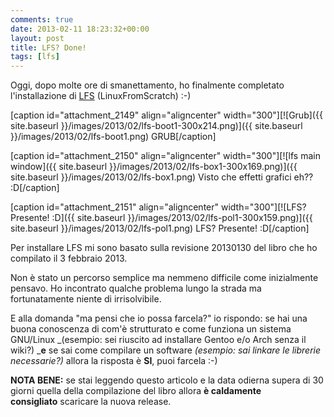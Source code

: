 ```yaml
---
comments: true
date: 2013-02-11 18:23:32+00:00
layout: post
title: LFS? Done!
tags: [lfs]
---
```


Oggi, dopo molte ore di smanettamento, ho finalmente completato l'installazione di [LFS](http://linuxfromscratch.org/) (LinuxFromScratch) :-)

[caption id="attachment_2149" align="aligncenter" width="300"][![Grub]({{ site.baseurl }}/images/2013/02/lfs-boot1-300x214.png)]({{ site.baseurl }}/images/2013/02/lfs-boot1.png) GRUB[/caption]

[caption id="attachment_2150" align="aligncenter" width="300"][![lfs main window]({{ site.baseurl }}/images/2013/02/lfs-box1-300x169.png)]({{ site.baseurl }}/images/2013/02/lfs-box1.png) Visto che effetti grafici eh?? :D[/caption]

[caption id="attachment_2151" align="aligncenter" width="300"][![LFS? Presente! :D]({{ site.baseurl }}/images/2013/02/lfs-pol1-300x159.png)]({{ site.baseurl }}/images/2013/02/lfs-pol1.png) LFS? Presente! :D[/caption]

<!-- more -->

Per installare LFS mi sono basato sulla revisione 20130130 del libro che ho compilato il 3 febbraio 2013.

Non è stato un percorso semplice ma nemmeno difficile come inizialmente pensavo. Ho incontrato qualche problema lungo la strada ma fortunatamente niente di irrisolvibile.

E alla domanda "ma pensi che io possa farcela?" io rispondo: se hai una buona conoscenza di com'è strutturato e come funziona un sistema GNU/Linux _(esempio: sei riuscito ad installare Gentoo e/o Arch senza il wiki?) _**e** se sai come compilare un software _(esempio: sai linkare le librerie necessarie?)_ allora la risposta è **SI**, puoi farcela :-)

**NOTA BENE:** se stai leggendo questo articolo e la data odierna supera di 30 giorni quella della compilazione del libro allora **è caldamente consigliato** scaricare la nuova release.
